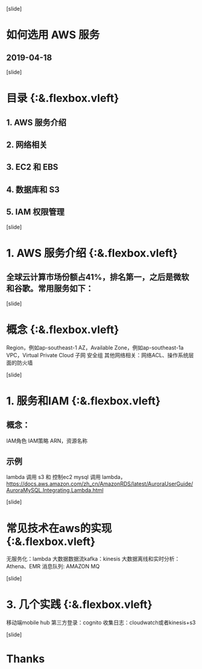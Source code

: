 [slide]
# 如何选用 AWS 服务
## 2019-04-18
<style>
.flexbox.vleft {justify-content:normal !important;}
</style>


[slide]
# 目录 {:&.flexbox.vleft}
## 1. AWS 服务介绍
## 2. 网络相关
## 3. EC2 和 EBS
## 4. 数据库和 S3
## 5. IAM 权限管理

[slide]
# 1. AWS 服务介绍 {:&.flexbox.vleft}
## 全球云计算市场份额占41%，排名第一，之后是微软和谷歌。常用服务如下：


[slide]
# 概念 {:&.flexbox.vleft}
Region，例如ap-southeast-1
AZ，Available Zone，例如ap-southeast-1a
VPC，Virtual Private Cloud
子网
安全组
其他网络相关：网络ACL、操作系统层面的防火墙


[slide]
# 1. 服务和IAM {:&.flexbox.vleft}
## 概念：
IAM角色
IAM策略
ARN，资源名称
## 示例
lambda 调用 s3 和 控制ec2
mysql 调用 lambda，https://docs.aws.amazon.com/zh_cn/AmazonRDS/latest/AuroraUserGuide/AuroraMySQL.Integrating.Lambda.html


[slide]
# 常见技术在aws的实现 {:&.flexbox.vleft}
无服务化：lambda
大数据数据流kafka：kinesis
大数据离线和实时分析：Athena、EMR
消息队列: AMAZON MQ


[slide]
# 3. 几个实践 {:&.flexbox.vleft}
移动端mobile hub
第三方登录：cognito
收集日志：cloudwatch或者kinesis+s3


[slide]
# Thanks
